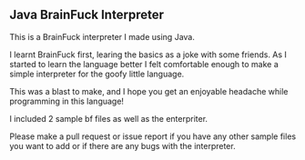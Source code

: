 ## Java BrainFuck Interpreter

This is a BrainFuck interpreter I made using Java.

I learnt BrainFuck first, learing the basics as a joke with some friends. As I started to learn the language better I felt comfortable enough to make a simple interpreter for the goofy little language.

This was a blast to make, and I hope you get an enjoyable headache while programming in this language!

I included 2 sample bf files as well as the enterpriter.


Please make a pull request or issue report if you have any other sample files you want to add or if there are any bugs with the interpreter.
